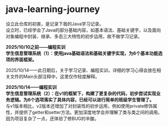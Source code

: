 # java-learning-journey
设立此仓库的初衷，是记录下我的Java学习记录。  
设立时，已经学会了Java的部分基础内容，如基本语法、基础关键字，以及面向对象编程中封装、继承、多态三大特性的初步运用，故不做学习记录。



**2025/10/10之前——编程实训**  
**学生信息管理系统（1）：使用java基础语法和基础关键字实现，为6个基本功能选项的界面框架。**

2025/10/14——此日期后，关于学习记录、编程实训，详细的学习心得会放在相关文件的Main头部注释中，这里仅作轻度解释。

**2025/10/14——编程实训**  
**学生信息管理系统（2）：在v1的框架下，构建了更复杂的代码，初步尝试实现业务逻辑。为6个选项落实了具体内容，已经可以进行简单的班级学生管理了。**  
与v1版本相比，v2版本还增加了对封装性的初步运用，例如使用private修饰属性，并提供了getter和setter方法。更加深度地学会并理解了类与类之间的调用。因为项目复杂了一点，还体验了修BUG的辛酸。

